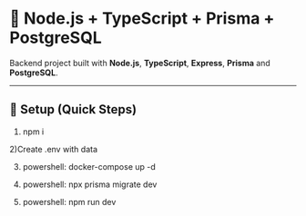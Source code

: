 # 🚀 Node.js + TypeScript + Prisma + PostgreSQL

Backend project built with **Node.js**, **TypeScript**, **Express**, **Prisma** and **PostgreSQL**.

---

## 🔧 Setup (Quick Steps)

1) npm i

2)Create .env with data

3) powershell: docker-compose up -d

4) powershell: npx prisma migrate dev

5) powershell: npm run dev
